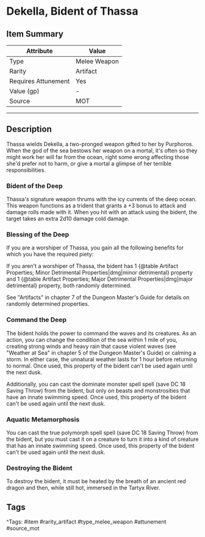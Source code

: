 # Dekella, Bident of Thassa

## Item Summary

| Attribute            | Value                        |
|----------------------|------------------------------|
| Type                 | Melee Weapon |
| Rarity               | Artifact             |
| Requires Attunement  | Yes                |
| Value (gp)           | -    |
| Source               | MOT |

---

## Description

Thassa wields Dekella, a two-pronged weapon gifted to her by Purphoros. When the god of the sea bestows her weapon on a mortal, it's often so they might work her will far from the ocean, right some wrong affecting those she'd prefer not to harm, or give a mortal a glimpse of her terrible responsibilities.

### Bident of the Deep

Thassa's signature weapon thrums with the icy currents of the deep ocean. This weapon functions as a trident that grants a +3 bonus to attack and damage rolls made with it. When you hit with an attack using the bident, the target takes an extra 2d10 damage cold damage.

### Blessing of the Deep

If you are a worshiper of Thassa, you gain all the following benefits for which you have the required piety:

If you aren't a worshiper of Thassa, the bident has 1 {@table Artifact Properties; Minor Detrimental Properties|dmg|minor detrimental} property and 1 {@table Artifact Properties; Major Detrimental Properties|dmg|major detrimental} property, both randomly determined.

See "Artifacts" in chapter 7 of the Dungeon Master's Guide for details on randomly determined properties.

### Command the Deep

The bident holds the power to command the waves and its creatures. As an action, you can change the condition of the sea within 1 mile of you, creating strong winds and heavy rain that cause violent waves (see "Weather at Sea" in chapter 5 of the Dungeon Master's Guide) or calming a storm. In either case, the unnatural weather lasts for 1 hour before returning to normal. Once used, this property of the bident can't be used again until the next dusk.

Additionally, you can cast the dominate monster spell spell (save DC 18 Saving Throw) from the bident, but only on beasts and monstrosities that have an innate swimming speed. Once used, this property of the bident can't be used again until the next dusk.

### Aquatic Metamorphosis

You can cast the true polymorph spell spell (save DC 18 Saving Throw) from the bident, but you must cast it on a creature to turn it into a kind of creature that has an innate swimming speed. Once used, this property of the bident can't be used again until the next dusk.

### Destroying the Bident

To destroy the bident, it must be heated by the breath of an ancient red dragon and then, while still hot, immersed in the Tartyx River.

## Tags

^Tags: #item #rarity_artifact #type_melee_weapon #attunement #source_mot